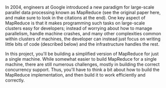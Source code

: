 In 2004, engineers at Google introduced a new paradigm for large-scale parallel data processing known as MapReduce (see the original paper here, and make sure to look in the citations at the end). One key aspect of MapReduce is that it makes programming such tasks on large-scale clusters easy for developers; instead of worrying about how to manage parallelism, handle machine crashes, and many other complexities common within clusters of machines, the developer can instead just focus on writing little bits of code (described below) and the infrastructure handles the rest.

In this project, you'll be building a simplified version of MapReduce for just a single machine. While somewhat easier to build MapReduce for a single machine, there are still numerous challenges, mostly in building the correct concurrency support. Thus, you'll have to think a bit about how to build the MapReduce implementation, and then build it to work efficiently and correctly.
